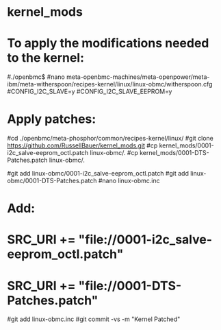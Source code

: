 # kernel_mods
# To apply the modifications needed to the kernel:
#./openbmc$ 
#nano meta-openbmc-machines/meta-openpower/meta-ibm/meta-witherspoon/recipes-kernel/linux/linux-obmc/witherspoon.cfg
#CONFIG_I2C_SLAVE=y
#CONFIG_I2C_SLAVE_EEPROM=y

# Apply patches:
#cd ./openbmc/meta-phosphor/common/recipes-kernel/linux/
#git clone https://github.com/RussellBauer/kernel_mods.git
#cp kernel_mods/0001-i2c_salve-eeprom_octl.patch  linux-obmc/.
#cp kernel_mods/0001-DTS-Patches.patch linux-obmc/.

#git add linux-obmc/0001-i2c_salve-eeprom_octl.patch 
#git add linux-obmc/0001-DTS-Patches.patch
#nano linux-obmc.inc
#	Add: 
#		SRC_URI += "file://0001-i2c_salve-eeprom_octl.patch"
#		SRC_URI += "file://0001-DTS-Patches.patch"

#git add linux-obmc.inc
#git commit -vs -m "Kernel Patched"
